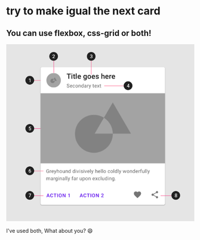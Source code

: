 # try to make igual the next card

## You can use flexbox, css-grid or both!

![card-example](https://github.com/jfdenis/PM-flexbox-grid-challenge/blob/develop/image.png)

I've used both, What about you? 😄
